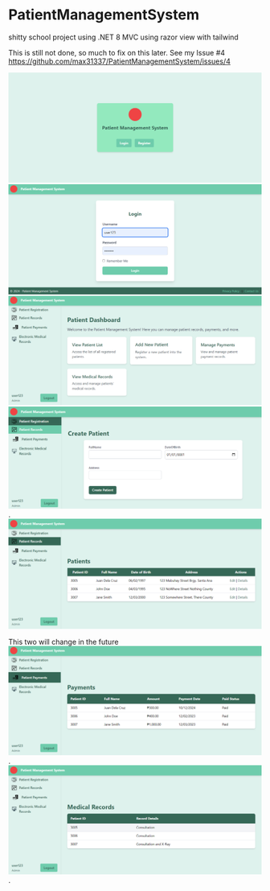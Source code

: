 # PatientManagementSystem
shitty school project using .NET 8 MVC using razor view with tailwind

This is still not done, so much to fix on this later. See my Issue #4 https://github.com/max31337/PatientManagementSystem/issues/4

![Home ](https://github.com/max31337/PatientManagementSystem/blob/main/projimg/home.png?raw=true)
![Login Page](https://github.com/max31337/PatientManagementSystem/blob/main/projimg/login.png?raw=true)
![Dashboard](https://github.com/max31337/PatientManagementSystem/blob/main/projimg/dashboard.png?raw=true)
![Add Patient](https://github.com/max31337/PatientManagementSystem/blob/main/projimg/createpatient.png?raw=true).
![Patient Records](https://github.com/max31337/PatientManagementSystem/blob/main/projimg/patientlist.png?raw=true)

This two will change in the future
![Payment](https://github.com/max31337/PatientManagementSystem/blob/main/projimg/payments.png?raw=true).
![EMR](https://github.com/max31337/PatientManagementSystem/blob/main/projimg/emr.png?raw=true).
